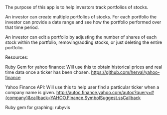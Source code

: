 
The purpose of this app is to help investors track portfolios of stocks.

An investor can create multiple portfolios of stocks.  For each portfolio the investor can provide a date range and see how the portfolio performed over that time period.

An investor can edit a portfolio by adjusting the number of shares of each stock within the portfolio, removing/adding stocks, or just deleting the entire portfolio.


Resources:

Ruby Gem for yahoo finance:
Will use this to obtain historical prices and real time data once a ticker has been chosen.
https://github.com/herval/yahoo-finance

Yahoo Finance API:
Will use this to help user find a particular ticker when a company name is given.
http://autoc.finance.yahoo.com/autoc?query=#{company}&callback=YAHOO.Finance.SymbolSuggest.ssCallback

Ruby gem for graphing: rubyvis



